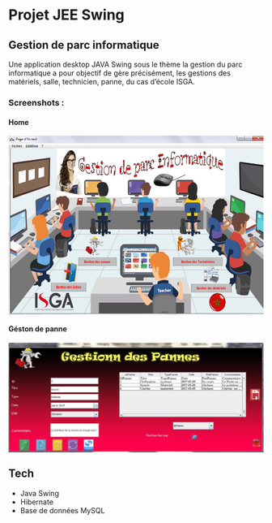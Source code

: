 # Projet JEE Swing
## Gestion de parc informatique
Une  application  desktop    JAVA Swing   sous  le  thème  la   gestion  du  parc informatique  a  pour  objectif  de  gère  précisément,  les    gestions  des  matériels,  salle, technicien, panne, du cas d’école ISGA.

### Screenshots :

#### Home
<img align="center" src="Icone/home.png" alt="Home interface">

#### Géston de panne
<img align="center" src="Icone/GPanne.jpg" alt="Failure management interface">

## Tech
- Java Swing
- Hibernate
- Base de données MySQL
